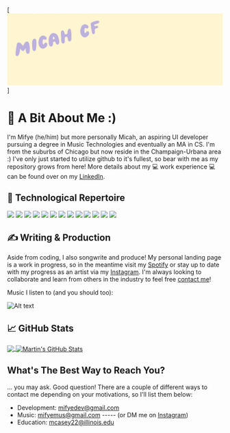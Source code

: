
[![Header](https://raw.githubusercontent.com/mifye/mifye/master/github_micah.jpg "Header")] <!-- (https://martinheinz.dev/) -->

# 🍵 A Bit About Me :)

I'm Mifye (he/him) but more personally Micah, an aspiring UI developer pursuing a degree in Music Technologies and eventually an MA in CS. I'm from the suburbs of Chicago but now reside in the Champaign-Urbana area :) I've only just started to utilize github to it's fullest, so bear with me as my repository grows from here! More details about my 💻 work experience 💻 can be found over on my [LinkedIn][3].


## 🔧 Technological Repertoire
![](https://img.shields.io/badge/OS-Windows-informational?style=flat&logo=windows&logoColor=white&color=2bbc8a)
![](https://img.shields.io/badge/OS-Mac-informational?style=flat&logo=apple&logoColor=white&color=2bbc8a)
![](https://img.shields.io/badge/Editor-VScode-informational?style=flat&logo=vs-code&logoColor=white&color=2bbc8a)
![](https://img.shields.io/badge/Code-JavaScript-informational?style=flat&logo=javascript&logoColor=white&color=2bbc8a)
![](https://img.shields.io/badge/Code-Golang-informational?style=flat&logo=go&logoColor=white&color=2bbc8a)
![](https://img.shields.io/badge/Code-Make-informational?style=flat&logo=cmake&logoColor=white&color=2bbc8a)
![](https://img.shields.io/badge/Code-Vue-informational?style=flat&logo=vue.js&logoColor=white&color=2bbc8a)
![](https://img.shields.io/badge/Shell-bash-informational?style=flat&logo=gnu-bash&logoColor=white&color=2bbc8a)
![](https://img.shields.io/badge/Tools-PostgreSQL-informational?style=flat&logo=postgresql&logoColor=white&color=2bbc8a)
![](https://img.shields.io/badge/Tools-Docker-informational?style=flat&logo=docker&logoColor=white&color=2bbc8a)
![](https://img.shields.io/badge/Tools-Kubernetes-informational?style=flat&logo=kubernetes&logoColor=white&color=2bbc8a)
![](https://img.shields.io/badge/Tools-Red_Hat_OpenShift-informational?style=flat&logo=red-hat-open-shift&logoColor=white&color=2bbc8a)
![](https://img.shields.io/badge/Cloud-Digital_Ocean-informational?style=flat&logo=digitalocean&logoColor=white&color=2bbc8a)

## &#x270d; Writing & Production

Aside from coding, I also songwrite and produce! My personal landing page is a work in progress, so in the meantime visit my [Spotify](https://open.spotify.com/artist/0Y8RoO5vV2NVgHd2ZCHhS2?si=K8dNxSgGQdKaZgF0gyAThw) or stay up to date with my progress as an artist via my [Instagram](https://www.instagram.com/mifye_). I'm always looking to collaborate and learn from others in the industry to feel free [contact me](https://github.com/mifye/mifye/edit/main/README.md#whats-the-best-way-to-reach-you)!

Music I listen to (and you should too):
<!-- Spotify embed -->
![Alt text](https://spotify-recently-played-readme.vercel.app/api?user=micahj50)

## &#x1f4c8; GitHub Stats

<a href="https://github.com/mifye/mifye">
  <img align="center" src="https://github-readme-stats.vercel.app/api/top-langs/?username=mifye&hide=java,html,tex&title_color=ffffff&text_color=c9cacc&icon_color=2bbc8a&bg_color=1d1f21&langs_count=3" />
</a>
<a href="https://github.com/mifye/mifye">
  <img align="center" src="https://github-readme-stats.vercel.app/api?username=mifye&show_icons=true&line_height=27&count_private=true&title_color=ffffff&text_color=c9cacc&icon_color=2bbc8a&bg_color=1d1f21" alt="Martin's GitHub Stats" />
</a>


<!-- specific project graphics
  <a href="https://github.com/mifye/csProjects">
    <img align="center" src="https://github-readme-stats.vercel.app/api/pin/?username=mifye&repo=csProjects&title_color=ffffff&text_color=c9cacc&icon_color=2bbc8a&bg_color=1d1f21" />
  </a>


  <a href="https://github.com/MartinHeinz/go-project-blueprint">
    <img align="center" src="https://github-readme-stats.vercel.app/api/pin/?username=MartinHeinz&repo=go-project-blueprint&title_color=ffffff&text_color=c9cacc&icon_color=2bbc8a&bg_color=1d1f21" />
  </a>    
-->

## What's The Best Way to Reach You?
... you may ask. Good question! There are a couple of different ways to contact me depending on your motivations, so I'll list them below:
* Development: mifyedev@gmail.com
* Music: mifyemus@gmail.com ----- (or DM me on [Instagram][1])
* Education: mcasey22@illinois.edu


<!-- links to social media icons -->

<!-- icons with padding -->

[1.1]: http://i.imgur.com/tXSoThF.png (twitter icon with padding)
[2.1]: http://i.imgur.com/0o48UoR.png (github icon with padding)

<!-- icons without padding -->

[1.2]: https://imgur.com/M6yBwxS (instagram icon without padding)
[2.2]: http://i.imgur.com/9I6NRUm.png (github icon without padding)
[3.2]: https://imgur.com/rwYRqn6 (LinkedIn icon without padding)


<!-- links to your social media accounts -->

[1]: https://www.instagram.com/mifye_/
[2]: https://github.com/mifye
[3]: https://www.linkedin.com/in/mc-f/


<!-- Resources -->
<!-- Icons: https://simpleicons.org/ -->
<!-- GitHub Stats: https://github.com/anuraghazra/github-readme-stats -->
<!-- Emojis: https://emojipedia.org/emoji/ -->
<!-- HTML Emojis: https://www.fileformat.info/index.htm -->
<!-- Shields: https://shields.io/ -->
<!-- Awesome GitHub Profile README: https://github.com/abhisheknaiidu/awesome-github-profile-readme -->
